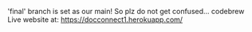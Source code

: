 'final' branch is set as our main! So plz do not get confused...
codebrew
Live website at: https://docconnect1.herokuapp.com/
